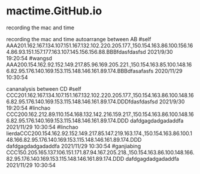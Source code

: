 # mactime.GitHub.io
recording the mac and time

recording the mac and time 
autoarrange between AB
#self AAA201.162.167.134.107.151.167.132.102.220.205.177.,150.154.163.86.100.156.164.86.93.151.157.177.163.107.145.156.156.88.BBBfdasfdasfsd 2021/9/30 19:20:54 
#wangsd AAA200.154.162.92.152.149.217.85.96.169.205.221.,150.154.163.85.100.148.166.82.95.176.140.169.153.115.148.146.161.89.174.BBBdfasafasfs 2020/11/29 10:30:54

cananalysis between CD
#self CCC201.162.167.134.107.151.167.132.102.220.205.177.,150.154.163.86.100.148.166.82.95.176.140.169.153.115.148.146.161.89.174.DDDfdasfdasfsd 2021/9/30 19:20:54 
#linchao CCC200.162.212.89.110.154.168.132.142.216.159.217.,150.154.163.86.100.148.166.82.95.176.140.169.153.115.148.146.161.89.174.DDD  dafdgagdadgadaddfa 2021/11/29 10:30:54
#linchao lierdaCCC200.154.162.92.152.149.217.85.147.219.163.174.,150.154.163.86.100.148.166.82.95.176.140.169.153.115.148.146.161.89.174.DDD  dafdgagdadgadaddfa 2021/11/29 10:30:54
#ganjiabing CCC150.205.165.137.106.151.171.87.94.167.205.218.,150.154.163.86.100.148.166.82.95.176.140.169.153.115.148.146.161.89.174.DDD  dafdgagdadgadaddfa 2021/11/29 10:30:54



